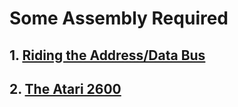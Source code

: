 # Some Assembly Required

## 1. [Riding the Address/Data Bus](01_AddressDataBus)

## 2. [The Atari 2600](02_Atari2600)